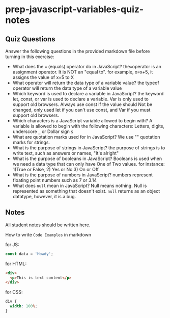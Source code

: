 # prep-javascript-variables-quiz-notes

## Quiz Questions

Answer the following questions in the provided markdown file before turning in this exercise:

- What does the `=` (equals) operator do in JavaScript?
the`=`operator is an assignment operator. It is NOT an "equal to". for example, x=x+5, it assigns the value of x+5 to X
- What operator will return the data type of a variable value?
the typeof operator will return the data type of a variable value
- Which keyword is used to declare a variable in JavaScript?
the keyword let, const, or var is used to declare a variable. Var is only used to support old browsers.
Always use const if the value should Not be changed, only used let if you can't use const, and Var if you must support old browsers.
- Which characters is a JavaScript variable allowed to begin with?
A variable is allowed to begin with the following characters:
Letters, digits, underscore `_` or Dollar sign `$`
- What are quotation marks used for in JavaScript?
We use "" quotation marks for strings.
- What is the purpose of strings in JavaScript?
the purpose of strings is to write text, such as answers or names, "It's alright"
- What is the purpose of booleans in JavaScript?
Booleans is used when we need a data type that can only have One of Two values. for instance: 1)True or False, 2) Yes or No 3) On or Off
- What is the purpose of numbers in JavaScript?
numbers represent floating point numbers such as 7 or 3.14
- What does `null` mean in JavaScript?
Null means nothing. Null is represented as something that doesn't exist. `null` returns as an object datatype, however, it is a bug.
## Notes

All student notes should be written here.

How to write `Code Examples` in markdown

for JS:

```javascript
const data = 'Howdy';
```

for HTML:

```html
<div>
  <p>This is text content</p>
</div>
```

for CSS:

```css
div {
  width: 100%;
}
```
